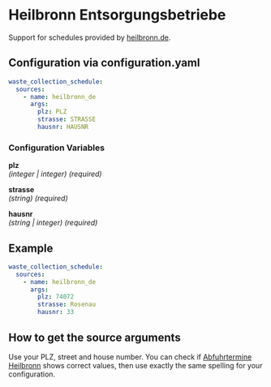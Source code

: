 # Heilbronn Entsorgungsbetriebe

Support for schedules provided by [heilbronn.de](https://www.heilbronn.de/).

## Configuration via configuration.yaml

```yaml
waste_collection_schedule:
  sources:
    - name: heilbronn_de
      args:
        plz: PLZ
        strasse: STRASSE
        hausnr: HAUSNR
```

### Configuration Variables

**plz**  
*(integer | integer) (required)*

**strasse**  
*(string) (required)*

**hausnr**  
*(string | integer) (required)*

## Example

```yaml
waste_collection_schedule:
  sources:
    - name: heilbronn_de
      args:
        plz: 74072
        strasse: Rosenau
        hausnr: 33
```

## How to get the source arguments

Use your PLZ, street and house number. You can check if [Abfuhrtermine Heilbronn](https://abfallwirtschaft.heilbronn.de/abfuhrtermine) shows correct values, then use exactly the same spelling for your configuration.
